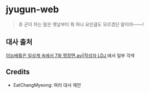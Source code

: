 # jyugun-web

> 쥬 군이 하는 말은 옛날부터 뭐 하나 요만큼도 모르겠단 말이야───!

## 대사 출처

[이능배틀은 일상계 속에서 7화 명장면.avi|작성자 LDJ ](https://blog.naver.com/ind2477/220187293158)에서 일부 각색

## Credits

- EatChangMyeong: 여러 대사 제안
